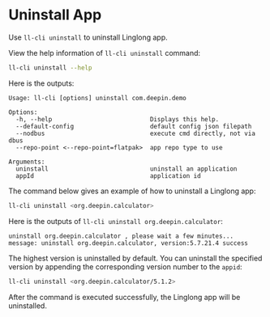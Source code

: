 # Uninstall App

Use `ll-cli uninstall` to uninstall Linglong app.

View the help information of `ll-cli uninstall` command:

```bash
ll-cli uninstall --help
```

Here is the outputs:

```text
Usage: ll-cli [options] uninstall com.deepin.demo

Options:
  -h, --help                           Displays this help.
  --default-config                     default config json filepath
  --nodbus                             execute cmd directly, not via dbus
  --repo-point <--repo-point=flatpak>  app repo type to use

Arguments:
  uninstall                            uninstall an application
  appId                                application id
```

The command below gives an example of how to uninstall a Linglong app:

```bash
ll-cli uninstall <org.deepin.calculator>
```

Here is the outputs of `ll-cli uninstall org.deepin.calculator`:

```text
uninstall org.deepin.calculator , please wait a few minutes...
message: uninstall org.deepin.calculator, version:5.7.21.4 success
```

The highest version is uninstalled by default. You can uninstall the specified version by appending the corresponding version number to the `appid`:

```bash
ll-cli uninstall <org.deepin.calculator/5.1.2>
```

After the command is executed successfully, the Linglong app will be uninstalled.
